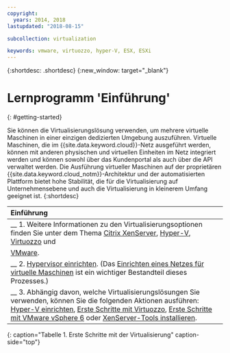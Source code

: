 ```yaml
---
copyright:
  years: 2014, 2018
lastupdated: "2018-08-15"

subcollection: virtualization

keywords: vmware, virtuozzo, hyper-V, ESX, ESXi
---
```


{:shortdesc: .shortdesc}
{:new_window: target="_blank"}

# Lernprogramm 'Einführung'
{: #getting-started}

Sie können die Virtualisierungslösung verwenden, um mehrere virtuelle Maschinen in einer einzigen dedizierten Umgebung auszuführen. Virtuelle Maschinen, die im {{site.data.keyword.cloud}}-Netz ausgeführt werden, können mit anderen physischen und virtuellen Einheiten im Netz integriert werden und können sowohl über das Kundenportal als auch über die API verwaltet werden. Die Ausführung virtueller Maschinen auf der proprietären {{site.data.keyword.cloud_notm}}-Architektur und der automatisierten Plattform bietet hohe Stabilität, die für die Virtualisierung auf Unternehmensebene und auch die Virtualisierung in kleinerem Umfang geeignet ist.
{:shortdesc}

| Einführung |
|:------------------|
| __ 1. Weitere Informationen zu den Virtualisierungsoptionen finden Sie unter dem Thema [Citrix XenServer](/docs/infrastructure/virtualization?topic=Virtualization-what-is-citrix-xenserver-), [Hyper-V](/docs/infrastructure/virtualization?topic=Virtualization-what-is-hyper-v-), [Virtuozzo](/docs/infrastructure/virtualization?topic=Virtualization-what-is-virtuozzo-) und
[VMware](/docs/infrastructure/vmware?topic=VMware-getting-started). |
| __ 2. [Hypervisor einrichten](/docs/infrastructure/virtualization?topic=Virtualization-setting-up-a-hypervisor). (Das [Einrichten eines Netzes für virtuelle Maschinen](/docs/infrastructure/virtualization?topic=Virtualization-setting-up-a-virtual-machine-network) ist ein wichtiger Bestandteil dieses Prozesses.) |
| __ 3. Abhängig davon, welche Virtualisierungslösungen Sie verwenden, können Sie die folgenden Aktionen ausführen: [Hyper-V einrichten](/docs/infrastructure/virtualization?topic=Virtualization-setting-up-hyper-v), [Erste Schritte mit Virtuozzo](/docs/infrastructure/virtualization?topic=Virtualization-getting-started-with-virtuozzo), [Erste Schritte mit VMware vSphere 6](/docs/infrastructure/vmware?topic=VMware-vmware-getting-started#vmware-getting-started) oder [XenServer-Tools installieren](/docs/infrastructure/virtualization?topic=Virtualization-installing-xenserver-tools-when-using-linux). |
{: caption="Tabelle 1. Erste Schritte mit der Virtualisierung" caption-side="top"}
